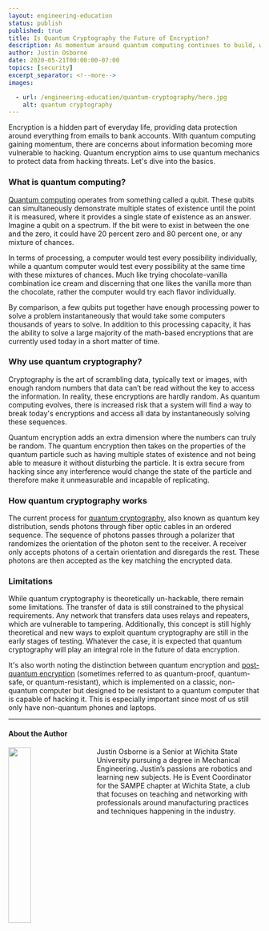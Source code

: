 ```yaml
---
layout: engineering-education
status: publish
published: true
title: Is Quantum Cryptography the Future of Encryption?
description: As momentum around quantum computing continues to build, will current encryption methods be able to stand up to the processing power? Quantum encryption aims to use quantum mechanics to protect data from hacking threats.
author: Justin Osborne
date: 2020-05-21T00:00:00-07:00
topics: [security]
excerpt_separator: <!--more-->
images:

  - url: /engineering-education/quantum-cryptography/hero.jpg
    alt: quantum cryptography
---
```

Encryption is a hidden part of everyday life, providing data protection around everything from emails to bank accounts. With quantum computing gaining momentum, there are concerns about information becoming more vulnerable to hacking. Quantum encryption aims to use quantum mechanics to protect data from hacking threats. Let's dive into the basics.
<!--more-->

### What is quantum computing?
[Quantum computing](https://www.ted.com/talks/shohini_ghose_a_beginner_s_guide_to_quantum_computing/discussion#t-564536) operates from something called a qubit. These qubits can simultaneously demonstrate multiple states of existence until the point it is measured, where it provides a single state of existence as an answer. Imagine a qubit on a spectrum. If the bit were to exist in between the one and the zero, it could have 20 percent zero and 80 percent one, or any mixture of chances.

In terms of processing, a computer would test every possibility individually, while a quantum computer would test every possibility at the same time with these mixtures of chances. Much like trying chocolate-vanilla combination ice cream and discerning that one likes the vanilla more than the chocolate, rather the computer would try each flavor individually.

By comparison, a few qubits put together have enough processing power to solve a problem instantaneously that would take some computers thousands of years to solve. In addition to this processing capacity, it has the ability to solve a large majority of the math-based encryptions that are currently used today in a short matter of time.

### Why use quantum cryptography?
Cryptography is the art of scrambling data, typically text or images, with enough random numbers that data can’t be read without the key to access the information. In reality, these encryptions are hardly random. As quantum computing evolves, there is increased risk that a system will find a way to break today's encryptions and access all data by instantaneously solving these sequences.

Quantum encryption adds an extra dimension where the numbers can truly be random. The quantum encryption then takes on the properties of the quantum particle such as having multiple states of existence and not being able to measure it without disturbing the particle. It is extra secure from hacking since any interference would change the state of the particle and therefore make it unmeasurable and incapable of replicating.

### How quantum cryptography works
The current process for [quantum cryptography](https://quantumxc.com/quantum-cryptography-explained/), also known as quantum key distribution, sends photons through fiber optic cables in an ordered sequence. The sequence of photons passes through a polarizer that randomizes the orientation of the photon sent to the receiver. A receiver only accepts photons of a certain orientation and disregards the rest. These photons are then accepted as the key matching the encrypted data.

### Limitations
While quantum cryptography is theoretically un-hackable, there remain some limitations. The transfer of data is still constrained to the physical requirements. Any network that transfers data uses relays and repeaters, which are vulnerable to tampering. Additionally, this concept is still highly theoretical and new ways to exploit quantum cryptography are still in the early stages of testing. Whatever the case, it is expected that quantum cryptography will play an integral role in the future of data encryption.

It's also worth noting the distinction between quantum encryption and [post-quantum encryption](https://en.wikipedia.org/wiki/Post-quantum_cryptography) (sometimes referred to as quantum-proof, quantum-safe, or quantum-resistant), which is implemented on a classic, non-quantum computer but designed to be resistant to a quantum computer that is capable of hacking it. This is especially important since most of us still only have non-quantum phones and laptops.

---

#### About the Author
<img style="float: left; padding-right: 5%; margin-bottom: 10px; width:30%;" src="/assets/images/education/authors/justin-osborne.jpeg">Justin Osborne is a Senior at Wichita State University pursuing a degree in Mechanical Engineering. Justin’s passions are robotics and learning new subjects. He is Event Coordinator for the SAMPE chapter at Wichita State, a club that focuses on teaching and networking with professionals around manufacturing practices and techniques happening in the industry.
